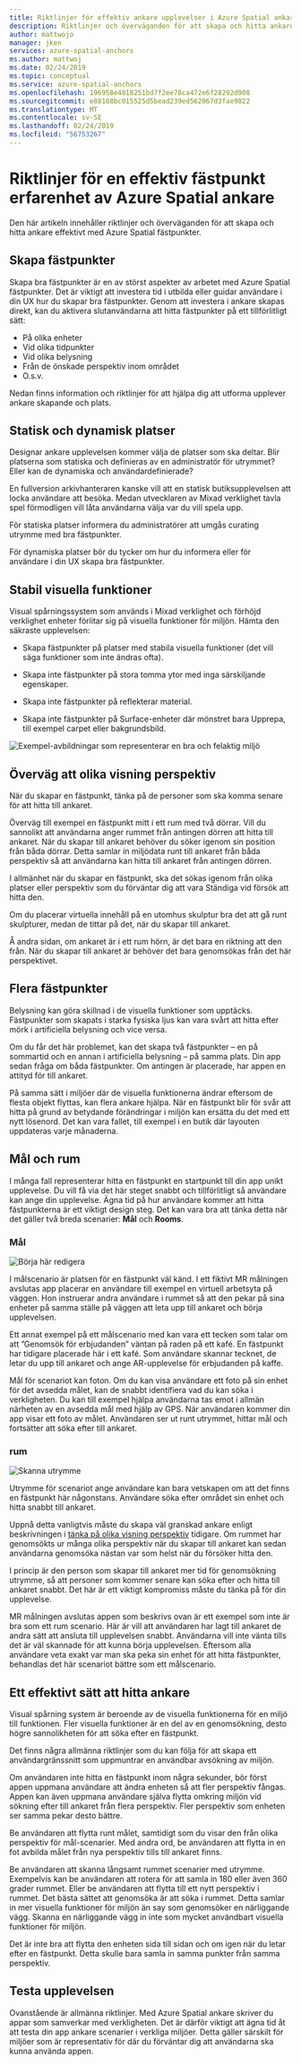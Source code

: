 ```yaml
---
title: Riktlinjer för effektiv ankare upplevelser i Azure Spatial ankare | Microsoft Docs
description: Riktlinjer och överväganden för att skapa och hitta ankare effektivt med Azure Spatial fästpunkter.
author: mattwojo
manager: jken
services: azure-spatial-anchors
ms.author: mattwoj
ms.date: 02/24/2019
ms.topic: conceptual
ms.service: azure-spatial-anchors
ms.openlocfilehash: 196958e4818251bd7f2ee78ca472e6f28292d908
ms.sourcegitcommit: e88188bc015525d5bead239ed562067d3fae9822
ms.translationtype: MT
ms.contentlocale: sv-SE
ms.lasthandoff: 02/24/2019
ms.locfileid: "56753267"
---
```

# <a name="guidelines-for-an-effective-anchor-experience-with-azure-spatial-anchors"></a>Riktlinjer för en effektiv fästpunkt erfarenhet av Azure Spatial ankare

Den här artikeln innehåller riktlinjer och överväganden för att skapa och hitta ankare effektivt med Azure Spatial fästpunkter.

## <a name="creating-anchors"></a>Skapa fästpunkter

Skapa bra fästpunkter är en av störst aspekter av arbetet med Azure Spatial fästpunkter. Det är viktigt att investera tid i utbilda eller guidar användare i din UX hur du skapar bra fästpunkter. Genom att investera i ankare skapas direkt, kan du aktivera slutanvändarna att hitta fästpunkter på ett tillförlitligt sätt:

- På olika enheter
- Vid olika tidpunkter
- Vid olika belysning
- Från de önskade perspektiv inom området
- O.s.v.

Nedan finns information och riktlinjer för att hjälpa dig att utforma upplever ankare skapande och plats.

## <a name="static-and-dynamic-locations"></a>Statisk och dynamisk platser

Designar ankare upplevelsen kommer välja de platser som ska deltar. Blir platserna som statiska och definieras av en administratör för utrymmet? Eller kan de dynamiska och användardefinierade?

En fullversion arkivhanteraren kanske vill att en statisk butiksupplevelsen att locka användare att besöka. Medan utvecklaren av Mixad verklighet tavla spel förmodligen vill låta användarna välja var du vill spela upp.

För statiska platser informera du administratörer att umgås curating utrymme med bra fästpunkter.

För dynamiska platser bör du tycker om hur du informera eller för användare i din UX skapa bra fästpunkter.

## <a name="stable-visual-features"></a>Stabil visuella funktioner

Visual spårningssystem som används i Mixad verklighet och förhöjd verklighet enheter förlitar sig på visuella funktioner för miljön. Hämta den säkraste upplevelsen:  

- Skapa fästpunkter på platser med stabila visuella funktioner (det vill säga funktioner som inte ändras ofta).

- Skapa inte fästpunkter på stora tomma ytor med inga särskiljande egenskaper.

- Skapa inte fästpunkter på reflekterar material.

- Skapa inte fästpunkter på Surface-enheter där mönstret bara Upprepa, till exempel carpet eller bakgrundsbild.

![Exempel-avbildningar som representerar en bra och felaktig miljö](./media/stable-visual.png)

## <a name="consider-various-viewing-perspectives"></a>Överväg att olika visning perspektiv

När du skapar en fästpunkt, tänka på de personer som ska komma senare för att hitta till ankaret.

Överväg till exempel en fästpunkt mitt i ett rum med två dörrar. Vill du sannolikt att användarna anger rummet från antingen dörren att hitta till ankaret. När du skapar till ankaret behöver du söker igenom sin position från båda dörrar. Detta samlar in miljödata runt till ankaret från båda perspektiv så att användarna kan hitta till ankaret från antingen dörren.

I allmänhet när du skapar en fästpunkt, ska det sökas igenom från olika platser eller perspektiv som du förväntar dig att vara Ständiga vid försök att hitta den.  

Om du placerar virtuella innehåll på en utomhus skulptur bra det att gå runt skulpturer, medan de tittar på det, när du skapar till ankaret.  

Å andra sidan, om ankaret är i ett rum hörn, är det bara en riktning att den från. När du skapar till ankaret är behöver det bara genomsökas från det här perspektivet.

## <a name="multiple-anchors"></a>Flera fästpunkter

Belysning kan göra skillnad i de visuella funktioner som upptäcks. Fästpunkter som skapats i starka fysiska ljus kan vara svårt att hitta efter mörk i artificiella belysning och vice versa.  

Om du får det här problemet, kan det skapa två fästpunkter – en på sommartid och en annan i artificiella belysning – på samma plats. Din app sedan fråga om båda fästpunkter. Om antingen är placerade, har appen en attityd för till ankaret. 

På samma sätt i miljöer där de visuella funktionerna ändrar eftersom de flesta objekt flyttas, kan flera ankare hjälpa. När en fästpunkt blir för svår att hitta på grund av betydande förändringar i miljön kan ersätta du det med ett nytt lösenord. Det kan vara fallet, till exempel i en butik där layouten uppdateras varje månaderna.

## <a name="targets-and-rooms"></a>Mål och rum

I många fall representerar hitta en fästpunkt en startpunkt till din app unikt upplevelse. Du vill få via det här steget snabbt och tillförlitligt så användare kan ange din upplevelse. Ägna tid på hur användare kommer att hitta fästpunkterna är ett viktigt design steg. Det kan vara bra att tänka detta när det gäller två breda scenarier: **Mål** och **Rooms**.

### <a name="targets"></a>Mål

![Börja här redigera](./media/start-here-edit.png)

I målscenario är platsen för en fästpunkt väl känd. I ett fiktivt MR målningen avslutas app placerar en användare till exempel en virtuell arbetsyta på väggen. Hon instruerar andra användare i rummet så att den pekar på sina enheter på samma ställe på väggen att leta upp till ankaret och börja upplevelsen.  

Ett annat exempel på ett målscenario med kan vara ett tecken som talar om att ”Genomsök för erbjudanden” väntan på raden på ett kafé. En fästpunkt har tidigare placerade här i ett kafé. Som användare skannar tecknet, de letar du upp till ankaret och ange AR-upplevelse för erbjudanden på kaffe.

Mål för scenariot kan foton. Om du kan visa användare ett foto på sin enhet för det avsedda målet, kan de snabbt identifiera vad du kan söka i verkligheten. Du kan till exempel hjälpa användarna tas emot i allmän närheten av en avsedda mål med hjälp av GPS. När användaren kommer din app visar ett foto av målet. Användaren ser ut runt utrymmet, hittar mål och fortsätter att söka efter till ankaret.

### <a name="rooms"></a>rum

![Skanna utrymme](./media/scan-room.png)

Utrymme för scenariot ange användare kan bara vetskapen om att det finns en fästpunkt här någonstans. Användare söka efter området sin enhet och hitta snabbt till ankaret.

Uppnå detta vanligtvis måste du skapa väl granskad ankare enligt beskrivningen i [tänka på olika visning perspektiv](#consider-various-viewing-perspectives) tidigare. Om rummet har genomsökts ur många olika perspektiv när du skapar till ankaret kan sedan användarna genomsöka nästan var som helst när du försöker hitta den.

I princip är den person som skapar till ankaret mer tid för genomsökning utrymme, så att personer som kommer senare kan söka efter och hitta till ankaret snabbt. Det här är ett viktigt kompromiss måste du tänka på för din upplevelse.

MR målningen avslutas appen som beskrivs ovan är ett exempel som inte är bra som ett rum scenario. Här är vill att användaren har lagt till ankaret de andra sätt att ansluta till upplevelsen snabbt. Användarna vill inte vänta tills det är väl skannade för att kunna börja upplevelsen. Eftersom alla användare veta exakt var man ska peka sin enhet för att hitta fästpunkter, behandlas det här scenariot bättre som ett målscenario.

## <a name="effectively-locating-anchors"></a>Ett effektivt sätt att hitta ankare

Visual spårning system är beroende av de visuella funktionerna för en miljö till funktionen. Fler visuella funktioner är en del av en genomsökning, desto högre sannolikheten för att söka efter en fästpunkt.

Det finns några allmänna riktlinjer som du kan följa för att skapa ett användargränssnitt som uppmuntrar en användbar avsökning av miljön.

Om användaren inte hitta en fästpunkt inom några sekunder, bör först appen uppmana användare att ändra enheten så att fler perspektiv fångas.  Appen kan även uppmana användare själva flytta omkring miljön vid sökning efter till ankaret från flera perspektiv. Fler perspektiv som enheten ser samma pekar desto bättre.

Be användaren att flytta runt målet, samtidigt som du visar den från olika perspektiv för mål-scenarier. Med andra ord, be användaren att flytta in en fot avbilda målet från nya perspektiv tills till ankaret finns.

Be användaren att skanna långsamt rummet scenarier med utrymme. Exempelvis kan be användaren att rotera för att samla in 180 eller även 360 grader rummet. Eller be användaren att flytta till ett nytt perspektiv i rummet. Det bästa sättet att genomsöka är att söka i rummet. Detta samlar in mer visuella funktioner för miljön än say som genomsöker en närliggande vägg. Skanna en närliggande vägg in inte som mycket användbart visuella funktioner för miljön.

Det är inte bra att flytta den enheten sida till sidan och om igen när du letar efter en fästpunkt. Detta skulle bara samla in samma punkter från samma perspektiv.

## <a name="testing-the-experience"></a>Testa upplevelsen

Ovanstående är allmänna riktlinjer. Med Azure Spatial ankare skriver du appar som samverkar med verkligheten. Det är därför viktigt att ägna tid åt att testa din app ankare scenarier i verkliga miljöer. Detta gäller särskilt för miljöer som är representativ för där du förväntar dig att användarna ska kunna använda appen.